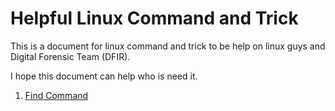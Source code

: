# Helpful Linux Command and Trick

This is a document for linux command and trick to be help on linux guys and Digital Forensic Team (DFIR).

I hope this document can help who is need it.

1. [Find Command](./find_command.md)
